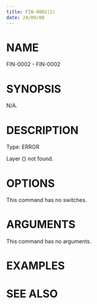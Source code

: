 ```yaml
---
title: FIN-0002(2)
date: 24/09/08
---
```


# NAME

FIN-0002 - FIN-0002

# SYNOPSIS

N/A.

# DESCRIPTION

Type: ERROR

Layer {} not found.

# OPTIONS

This command has no switches.

# ARGUMENTS

This command has no arguments.

# EXAMPLES

# SEE ALSO

